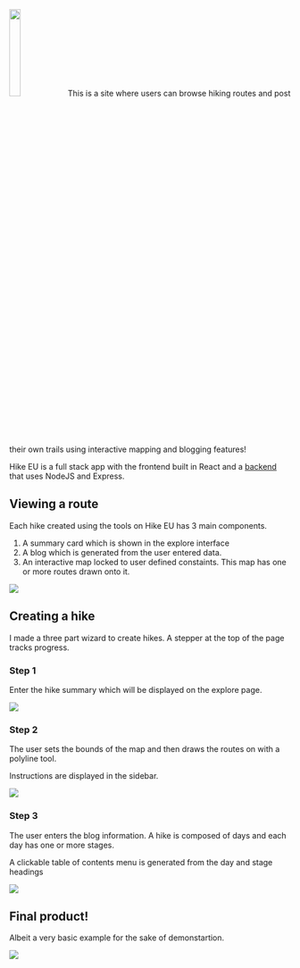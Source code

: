 <img src="https://i.imgur.com/zKCyymJ.png" width="20%">
This is a site where users can browse hiking routes and post their own trails using interactive mapping and blogging features!

Hike EU is a full stack app with the frontend built in React and a [backend](https://github.com/t0mc0llins/backend-hike-eu) that uses NodeJS and Express.

## Viewing a route
Each hike created using the tools on Hike EU has 3 main components. 
1. A summary card which is shown in the explore interface
2. A blog which is generated from the user entered data.
3. An interactive map locked to user defined constaints. This map has one or more routes drawn onto it.
<img src="https://i.imgur.com/Gw54JwI.gif">

## Creating a hike

I made a three part wizard to create hikes. A stepper at the top of the page tracks progress.

### Step 1

Enter the hike summary which will be displayed on the explore page.

<img src="https://i.imgur.com/sIhK1yr.gif">

### Step 2

The user sets the bounds of the map and then draws the routes on with a polyline tool.

Instructions are displayed in the sidebar.

<img src="https://i.imgur.com/SOm3m2Q.gif">

### Step 3

The user enters the blog information. A hike is composed of days and each day has one or more stages. 

A clickable table of contents menu is generated from the day and stage headings

<img src="https://i.imgur.com/sKZzntz.gif">

## Final product!

Albeit a very basic example for the sake of demonstartion.

<img src="https://i.imgur.com/ms68BUH.gif">
